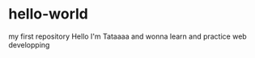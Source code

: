 # hello-world
my first repository 
Hello 
I'm Tataaaa and wonna learn and practice web developping 
